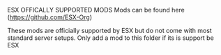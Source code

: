 ESX OFFICALLY SUPPORTED MODS
Mods can be found here (https://github.com/ESX-Org)

These mods are officially supported by ESX but do not come with most standard server setups. Only add a mod to this folder if its is support be ESX

